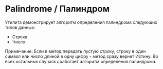 # Palindrome / Палиндром

Утилита демонстрирует алгоритм определения палиндрома следующих типов данных:
- Строка
- Число

Примечание: Если в метод передать пустую строку, строку в один символ или число длиной в одну цифру - метод сразу вернет Истину. Во всех остальных случаях сработает алгоритм определения палиндрома.

